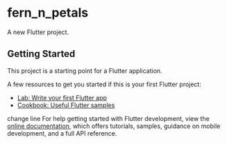 # fern_n_petals

A new Flutter project.

## Getting Started

This project is a starting point for a Flutter application.

A few resources to get you started if this is your first Flutter project:

- [Lab: Write your first Flutter app](https://docs.flutter.dev/get-started/codelab)
- [Cookbook: Useful Flutter samples](https://docs.flutter.dev/cookbook)

change line
For help getting started with Flutter development, view the
[online documentation](https://docs.flutter.dev/), which offers tutorials,
samples, guidance on mobile development, and a full API reference.
